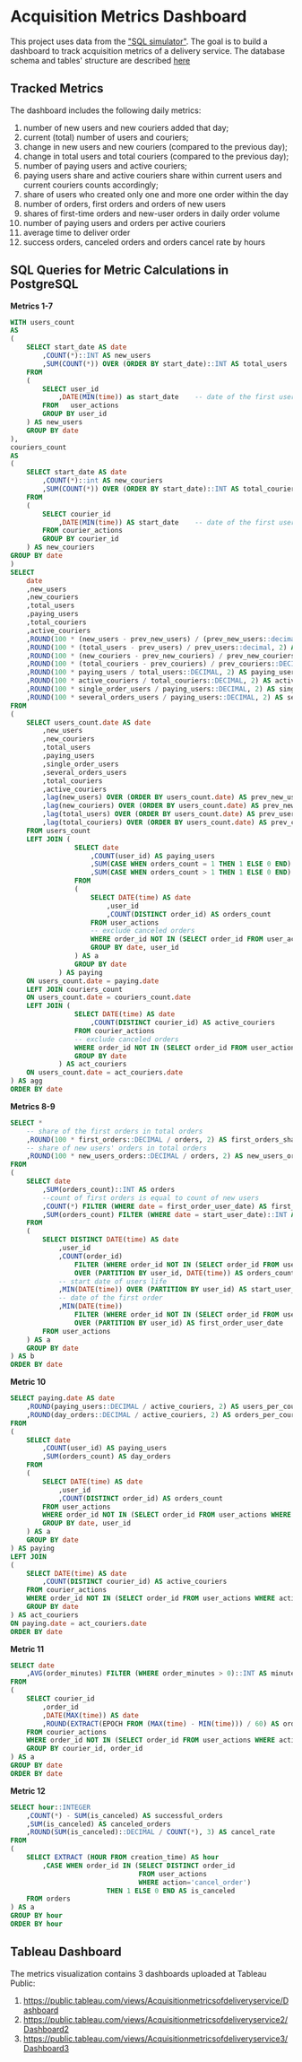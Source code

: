 # Acquisition Metrics Dashboard

This project uses data from the ["SQL simulator"](https://karpov.courses/simulator-sql).
The goal is to build a dashboard to track acquisition metrics of a delivery service.
The database schema and tables' structure are described [here](database_structure.md)

## Tracked Metrics

The dashboard includes the following daily metrics:
1. number of new users and new couriers added that day;
2. current (total) number of users and couriers;
3. change in new users and new couriers (compared to the previous day);
4. change in total users and total couriers (compared to the previous day);
5. number of paying users and active couriers;
6. paying users share and active couriers share within current users and current couriers counts accordingly;
7. share of users who created only one and more one order within the day
8. number of orders, first orders and orders of new users
9. shares of first-time orders and new-user orders in daily order volume
10. number of paying users and orders per active couriers
11. average time to deliver order
12. success orders, canceled orders and orders cancel rate by hours

## SQL Queries for Metric Calculations in PostgreSQL

<b>Metrics 1-7</b>

```sql
WITH users_count 
AS 
(
    SELECT start_date AS date
        ,COUNT(*)::INT AS new_users
        ,SUM(COUNT(*)) OVER (ORDER BY start_date)::INT AS total_users
    FROM   
    (
        SELECT user_id
            ,DATE(MIN(time)) as start_date    -- date of the first user action
        FROM   user_actions
        GROUP BY user_id
    ) AS new_users
    GROUP BY date
), 
couriers_count 
AS 
(
    SELECT start_date AS date
        ,COUNT(*)::int AS new_couriers
        ,SUM(COUNT(*)) OVER (ORDER BY start_date)::INT AS total_couriers
    FROM   
    (
        SELECT courier_id
            ,DATE(MIN(time)) AS start_date    -- date of the first user action
        FROM courier_actions
        GROUP BY courier_id
    ) AS new_couriers
GROUP BY date
)
SELECT 
    date
    ,new_users
    ,new_couriers
    ,total_users
    ,paying_users
    ,total_couriers
    ,active_couriers
    ,ROUND(100 * (new_users - prev_new_users) / (prev_new_users::decimal), 2) AS new_users_change
    ,ROUND(100 * (total_users - prev_users) / prev_users::decimal, 2) AS total_users_growth
    ,ROUND(100 * (new_couriers - prev_new_couriers) / prev_new_couriers::DECIMAL, 2) AS new_couriers_change
    ,ROUND(100 * (total_couriers - prev_couriers) / prev_couriers::DECIMAL, 2) AS total_couriers_growth
    ,ROUND(100 * paying_users / total_users::DECIMAL, 2) AS paying_users_share
    ,ROUND(100 * active_couriers / total_couriers::DECIMAL, 2) AS active_couriers_share
    ,ROUND(100 * single_order_users / paying_users::DECIMAL, 2) AS single_order_users_share
    ,ROUND(100 * several_orders_users / paying_users::DECIMAL, 2) AS several_orders_users_share
FROM   
(
    SELECT users_count.date AS date
        ,new_users
        ,new_couriers
        ,total_users
        ,paying_users
        ,single_order_users
        ,several_orders_users
        ,total_couriers
        ,active_couriers
        ,lag(new_users) OVER (ORDER BY users_count.date) AS prev_new_users
        ,lag(new_couriers) OVER (ORDER BY users_count.date) AS prev_new_couriers
        ,lag(total_users) OVER (ORDER BY users_count.date) AS prev_users
        ,lag(total_couriers) OVER (ORDER BY users_count.date) AS prev_couriers
    FROM users_count
    LEFT JOIN (
                SELECT date
                    ,COUNT(user_id) AS paying_users
                    ,SUM(CASE WHEN orders_count = 1 THEN 1 ELSE 0 END) AS single_order_users
                    ,SUM(CASE WHEN orders_count > 1 THEN 1 ELSE 0 END) AS several_orders_users
                FROM
                (
                    SELECT DATE(time) AS date
                        ,user_id
                        ,COUNT(DISTINCT order_id) AS orders_count
                    FROM user_actions 
                    -- exclude canceled orders
                    WHERE order_id NOT IN (SELECT order_id FROM user_actions WHERE action = 'cancel_order')
                    GROUP BY date, user_id
                ) AS a
                GROUP BY date
            ) AS paying
    ON users_count.date = paying.date
    LEFT JOIN couriers_count 
    ON users_count.date = couriers_count.date
    LEFT JOIN (
                SELECT DATE(time) AS date
                    ,COUNT(DISTINCT courier_id) AS active_couriers
                FROM courier_actions 
                -- exclude canceled orders
                WHERE order_id NOT IN (SELECT order_id FROM user_actions WHERE action = 'cancel_order')
                GROUP BY date
            ) AS act_couriers
    ON users_count.date = act_couriers.date
) AS agg
ORDER BY date
```

<b>Metrics 8-9</b>

```sql
SELECT *
    -- share of the first orders in total orders
    ,ROUND(100 * first_orders::DECIMAL / orders, 2) AS first_orders_share
    -- share of new users' orders in total orders
    ,ROUND(100 * new_users_orders::DECIMAL / orders, 2) AS new_users_orders_share
FROM
(
    SELECT date
        ,SUM(orders_count)::INT AS orders
        --count of first orders is equal to count of new users
        ,COUNT(*) FILTER (WHERE date = first_order_user_date) AS first_orders
        ,SUM(orders_count) FILTER (WHERE date = start_user_date)::INT AS new_users_orders
    FROM
    (
        SELECT DISTINCT DATE(time) AS date
            ,user_id
            ,COUNT(order_id) 
                FILTER (WHERE order_id NOT IN (SELECT order_id FROM user_actions WHERE action = 'cancel_order'))
                OVER (PARTITION BY user_id, DATE(time)) AS orders_count
            -- start date of users life
            ,MIN(DATE(time)) OVER (PARTITION BY user_id) AS start_user_date
            -- date of the first order
            ,MIN(DATE(time)) 
                FILTER (WHERE order_id NOT IN (SELECT order_id FROM user_actions WHERE action = 'cancel_order')) 
                OVER (PARTITION BY user_id) AS first_order_user_date
        FROM user_actions 
    ) AS a
    GROUP BY date
) AS b
ORDER BY date
```

<b>Metric 10</b>

```sql
SELECT paying.date AS date
    ,ROUND(paying_users::DECIMAL / active_couriers, 2) AS users_per_courier
    ,ROUND(day_orders::DECIMAL / active_couriers, 2) AS orders_per_courier
FROM
(
    SELECT date
        ,COUNT(user_id) AS paying_users
        ,SUM(orders_count) AS day_orders
    FROM
    (
        SELECT DATE(time) AS date
            ,user_id
            ,COUNT(DISTINCT order_id) AS orders_count
        FROM user_actions 
        WHERE order_id NOT IN (SELECT order_id FROM user_actions WHERE action = 'cancel_order')
        GROUP BY date, user_id
    ) AS a
    GROUP BY date
) AS paying
LEFT JOIN 
(
    SELECT DATE(time) AS date
        ,COUNT(DISTINCT courier_id) AS active_couriers
    FROM courier_actions 
    WHERE order_id NOT IN (SELECT order_id FROM user_actions WHERE action = 'cancel_order')
    GROUP BY date
) AS act_couriers
ON paying.date = act_couriers.date
ORDER BY date
```

<b>Metric 11</b>

```sql
SELECT date
    ,AVG(order_minutes) FILTER (WHERE order_minutes > 0)::INT AS minutes_to_deliver
FROM
(
    SELECT courier_id
        ,order_id
        ,DATE(MAX(time)) AS date
        ,ROUND(EXTRACT(EPOCH FROM (MAX(time) - MIN(time))) / 60) AS order_minutes
    FROM courier_actions 
    WHERE order_id NOT IN (SELECT order_id FROM user_actions WHERE action = 'cancel_order')
    GROUP BY courier_id, order_id
) AS a
GROUP BY date
ORDER BY date
```

<b>Metric 12</b>

```sql
SELECT hour::INTEGER
    ,COUNT(*) - SUM(is_canceled) AS successful_orders
    ,SUM(is_canceled) AS canceled_orders
    ,ROUND(SUM(is_canceled)::DECIMAL / COUNT(*), 3) AS cancel_rate
FROM
(
    SELECT EXTRACT (HOUR FROM creation_time) AS hour
        ,CASE WHEN order_id IN (SELECT DISTINCT order_id 
                                FROM user_actions 
                                WHERE action='cancel_order') 
                        THEN 1 ELSE 0 END AS is_canceled
    FROM orders
) AS a
GROUP BY hour
ORDER BY hour
```

## Tableau Dashboard
The metrics visualization contains 3 dashboards uploaded at Tableau Public: 
1. https://public.tableau.com/views/Acquisitionmetricsofdeliveryservice/Dashboard
2. https://public.tableau.com/views/Acquisitionmetricsofdeliveryservice2/Dashboard2
3. https://public.tableau.com/views/Acquisitionmetricsofdeliveryservice3/Dashboard3